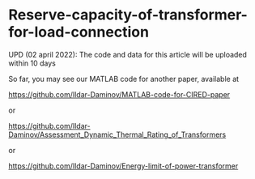 # Reserve-capacity-of-transformer-for-load-connection
UPD (02 april 2022): The code and data for this article will be uploaded within 10 days

So far, you may see  our MATLAB code for another paper, available at 

https://github.com/Ildar-Daminov/MATLAB-code-for-CIRED-paper

or

https://github.com/Ildar-Daminov/Assessment_Dynamic_Thermal_Rating_of_Transformers

or

https://github.com/Ildar-Daminov/Energy-limit-of-power-transformer
